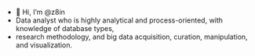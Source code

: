 - 👋 Hi, I’m @z8in
- Data analyst who is highly analytical and process-oriented, with knowledge of database types, 
- research methodology, and big data acquisition, curation, manipulation, and visualization. 
